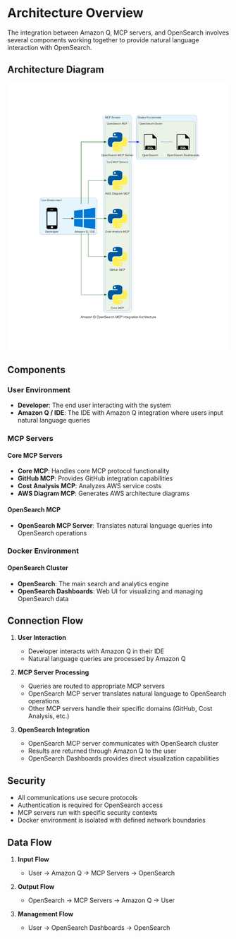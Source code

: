 # Architecture Overview

The integration between Amazon Q, MCP servers, and OpenSearch involves several components working together to provide natural language interaction with OpenSearch.

## Architecture Diagram

![Architecture Diagram](../generated-diagrams/mcp-opensearch-architecture.png)

## Components

### User Environment
- **Developer**: The end user interacting with the system
- **Amazon Q / IDE**: The IDE with Amazon Q integration where users input natural language queries

### MCP Servers
#### Core MCP Servers
- **Core MCP**: Handles core MCP protocol functionality
- **GitHub MCP**: Provides GitHub integration capabilities
- **Cost Analysis MCP**: Analyzes AWS service costs
- **AWS Diagram MCP**: Generates AWS architecture diagrams

#### OpenSearch MCP
- **OpenSearch MCP Server**: Translates natural language queries into OpenSearch operations

### Docker Environment
#### OpenSearch Cluster
- **OpenSearch**: The main search and analytics engine
- **OpenSearch Dashboards**: Web UI for visualizing and managing OpenSearch data

## Connection Flow

1. **User Interaction**
   - Developer interacts with Amazon Q in their IDE
   - Natural language queries are processed by Amazon Q

2. **MCP Server Processing**
   - Queries are routed to appropriate MCP servers
   - OpenSearch MCP server translates natural language to OpenSearch operations
   - Other MCP servers handle their specific domains (GitHub, Cost Analysis, etc.)

3. **OpenSearch Integration**
   - OpenSearch MCP server communicates with OpenSearch cluster
   - Results are returned through Amazon Q to the user
   - OpenSearch Dashboards provides direct visualization capabilities

## Security

- All communications use secure protocols
- Authentication is required for OpenSearch access
- MCP servers run with specific security contexts
- Docker environment is isolated with defined network boundaries

## Data Flow

1. **Input Flow**
   - User → Amazon Q → MCP Servers → OpenSearch

2. **Output Flow**
   - OpenSearch → MCP Servers → Amazon Q → User

3. **Management Flow**
   - User → OpenSearch Dashboards → OpenSearch